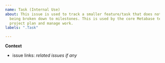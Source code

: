 ```yaml
---
name: Task (Internal Use)
about: This issue is used to track a smaller feature/task that does not require
  being broken down to milestones. This is used by the core Metabase team to
  project plan and manage work.
labels: ".Task"

---
```


**Context**


- issue links: _related issues if any_

